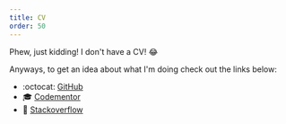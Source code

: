 ```yaml
---
title: CV
order: 50
---
```

Phew, just kidding! I don't have a CV! :joy:

Anyways, to get an idea about what I'm doing check out the links below:

 - :octocat: [GitHub](https://github.com/IonicaBizau)
 - :mortar_board: [Codementor](https://www.codementor.io/johnnyb)
 - :speech_balloon: [Stackoverflow](https://stackoverflow.com/users/1420197/ionică-bizău?tab=profile)